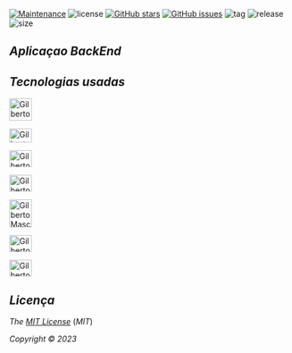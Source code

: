 [![Maintenance](https://img.shields.io/badge/Maintained%3F-yes-green.svg)](https://GitHub.com/Gilberto-Mascena/spring-boot-mongodb)
![license](https://img.shields.io/github/license/Gilberto-Mascena/dslist)
[![GitHub stars](https://img.shields.io/github/stars/Gilberto-Mascena/spring-boot-mongodb)](https://GitHub.com/Gilberto-Mascena/spring-boot-mongodb)
[![GitHub issues](https://img.shields.io/github/issues/Gilberto-Mascena/dslist)](https://GitHub.com/Gilberto-Mascena/spring-boot-mongodb)
![tag](https://img.shields.io/github/v/release/Gilberto-Mascena/spring-boot-mongodb?include_prereleases)
![release](https://img.shields.io/github/release-date/Gilberto-Mascena/spring-boot-mongodbt)
![size](https://img.shields.io/github/repo-size/Gilberto-Mascena/spring-boot-mongodb)

## *Aplicaçao BackEnd*

## *Tecnologias usadas*

   <img alingn="center" alt="Gilberto Mascena-java" heitght="25" width="40" 
   src="https://cdn.jsdelivr.net/gh/devicons/devicon@latest/icons/java/java-original-wordmark.svg" />
            
  <img alingn="center" alt="Gilberto Mascena-spring" height="25" width="40"
   src="https://cdn.jsdelivr.net/gh/devicons/devicon/icons/spring/spring-original.svg" />
   
  <img alingn="center" alt="Gilberto Mascena-maven" height="30" width="40"
   src="https://cdn.jsdelivr.net/gh/devicons/devicon@latest/icons/maven/maven-original.svg" />
          
  <img alingn="center" alt="Gilberto Mascena-maven" height="30" width="40"
   src="https://cdn.jsdelivr.net/gh/devicons/devicon@latest/icons/unifiedmodelinglanguage/unifiedmodelinglanguage-original.svg" />
          
  <img alingn="center" alt="Gilberto Mascena-mongodb" height="50" width="40"   
   src="https://cdn.jsdelivr.net/gh/devicons/devicon@latest/icons/mongodb/mongodb-original-wordmark.svg" />
           
          
  <img alingn="center" alt="Gilberto Mascena-git" height="30" width="40"
   src="https://cdn.jsdelivr.net/gh/devicons/devicon@latest/icons/git/git-original.svg" />
          
  <img alingn="center" alt="Gilberto Mascena-github" height="30" width="40"
   src="https://cdn.jsdelivr.net/gh/devicons/devicon@latest/icons/github/github-original.svg" />

   ##

   ## *Licença* 

*The* [*MIT License*](LICENSE.md) (*MIT*)

*Copyright :copyright: 2023* 
##


